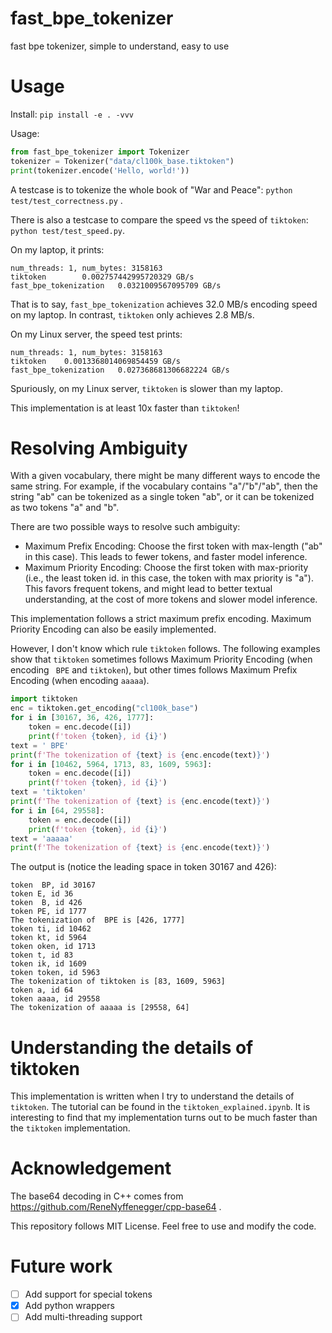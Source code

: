 # fast_bpe_tokenizer
fast bpe tokenizer, simple to understand, easy to use

# Usage

Install: `pip install -e . -vvv`

Usage:

```python
from fast_bpe_tokenizer import Tokenizer
tokenizer = Tokenizer("data/cl100k_base.tiktoken")
print(tokenizer.encode('Hello, world!'))
```

A testcase is to tokenize the whole book of "War and Peace": `python test/test_correctness.py` .

There is also a testcase to compare the speed vs the speed of `tiktoken`: `python test/test_speed.py`.

On my laptop, it prints:

```text
num_threads: 1, num_bytes: 3158163
tiktoken        0.002757442995720329 GB/s
fast_bpe_tokenization   0.0321009567095709 GB/s
```

That is to say, `fast_bpe_tokenization` achieves 32.0 MB/s encoding speed on my laptop. In contrast, `tiktoken` only achieves 2.8 MB/s.

On my Linux server, the speed test prints:

```text
num_threads: 1, num_bytes: 3158163
tiktoken 	0.0013368014069854459 GB/s
fast_bpe_tokenization 	0.027368681306682224 GB/s
```

Spuriously, on my Linux server, `tiktoken` is slower than my laptop.

This implementation is at least 10x faster than `tiktoken`!

# Resolving Ambiguity

With a given vocabulary, there might be many different ways to encode the same string. For example, if the vocabulary contains "a"/"b"/"ab", then the string "ab" can be tokenized as a single token "ab", or it can be tokenized as two tokens "a" and "b".

There are two possible ways to resolve such ambiguity:
- Maximum Prefix Encoding: Choose the first token with max-length ("ab" in this case). This leads to fewer tokens, and faster model inference.
- Maximum Priority Encoding: Choose the first token with max-priority (i.e., the least token id. in this case, the token with max priority is "a"). This favors frequent tokens, and might lead to better textual understanding, at the cost of more tokens and slower model inference.

This implementation follows a strict maximum prefix encoding. Maximum Priority Encoding can also be easily implemented.

However, I don't know which rule `tiktoken` follows. The following examples show that `tiktoken` sometimes follows Maximum Priority Encoding (when encoding ` BPE` and `tiktoken`), but other times follows Maximum Prefix Encoding (when encoding `aaaaa`).

```python
import tiktoken
enc = tiktoken.get_encoding("cl100k_base")
for i in [30167, 36, 426, 1777]:
    token = enc.decode([i])
    print(f'token {token}, id {i}')
text = ' BPE'
print(f'The tokenization of {text} is {enc.encode(text)}')
for i in [10462, 5964, 1713, 83, 1609, 5963]:
    token = enc.decode([i])
    print(f'token {token}, id {i}')
text = 'tiktoken'
print(f'The tokenization of {text} is {enc.encode(text)}')
for i in [64, 29558]:
    token = enc.decode([i])
    print(f'token {token}, id {i}')
text = 'aaaaa'
print(f'The tokenization of {text} is {enc.encode(text)}')
```

The output is (notice the leading space in token 30167 and 426):
```text
token  BP, id 30167
token E, id 36
token  B, id 426
token PE, id 1777
The tokenization of  BPE is [426, 1777]
token ti, id 10462
token kt, id 5964
token oken, id 1713
token t, id 83
token ik, id 1609
token token, id 5963
The tokenization of tiktoken is [83, 1609, 5963]
token a, id 64
token aaaa, id 29558
The tokenization of aaaaa is [29558, 64]
```

# Understanding the details of tiktoken

This implementation is written when I try to understand the details of `tiktoken`. The tutorial can be found in the `tiktoken_explained.ipynb`. It is interesting to find that my implementation turns out to be much faster than the `tiktoken` implementation.

# Acknowledgement

The base64 decoding in C++ comes from https://github.com/ReneNyffenegger/cpp-base64 .

This repository follows MIT License. Feel free to use and modify the code.

# Future work

- [ ] Add support for special tokens
- [x] Add python wrappers
- [ ] Add multi-threading support
